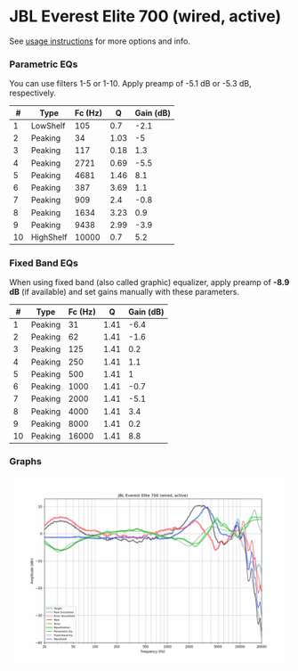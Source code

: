 # JBL Everest Elite 700 (wired, active)
See [usage instructions](https://github.com/jaakkopasanen/AutoEq#usage) for more options and info.

### Parametric EQs
You can use filters 1-5 or 1-10. Apply preamp of -5.1 dB or -5.3 dB, respectively.

|   # | Type      |   Fc (Hz) |    Q |   Gain (dB) |
|-----|-----------|-----------|------|-------------|
|   1 | LowShelf  |       105 | 0.7  |        -2.1 |
|   2 | Peaking   |        34 | 1.03 |        -5   |
|   3 | Peaking   |       117 | 0.18 |         1.3 |
|   4 | Peaking   |      2721 | 0.69 |        -5.5 |
|   5 | Peaking   |      4681 | 1.46 |         8.1 |
|   6 | Peaking   |       387 | 3.69 |         1.1 |
|   7 | Peaking   |       909 | 2.4  |        -0.8 |
|   8 | Peaking   |      1634 | 3.23 |         0.9 |
|   9 | Peaking   |      9438 | 2.99 |        -3.9 |
|  10 | HighShelf |     10000 | 0.7  |         5.2 |

### Fixed Band EQs
When using fixed band (also called graphic) equalizer, apply preamp of **-8.9 dB** (if available) and set gains manually with these parameters.

|   # | Type    |   Fc (Hz) |    Q |   Gain (dB) |
|-----|---------|-----------|------|-------------|
|   1 | Peaking |        31 | 1.41 |        -6.4 |
|   2 | Peaking |        62 | 1.41 |        -1.6 |
|   3 | Peaking |       125 | 1.41 |         0.2 |
|   4 | Peaking |       250 | 1.41 |         1.1 |
|   5 | Peaking |       500 | 1.41 |         1   |
|   6 | Peaking |      1000 | 1.41 |        -0.7 |
|   7 | Peaking |      2000 | 1.41 |        -5.1 |
|   8 | Peaking |      4000 | 1.41 |         3.4 |
|   9 | Peaking |      8000 | 1.41 |         0.2 |
|  10 | Peaking |     16000 | 1.41 |         8.8 |

### Graphs
![](./JBL%20Everest%20Elite%20700%20(wired,%20active).png)
